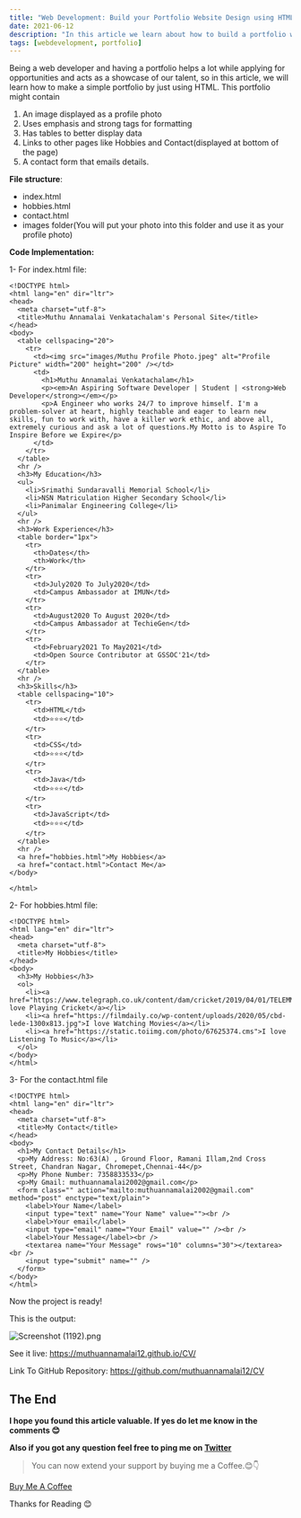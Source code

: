```yaml
---
title: "Web Development: Build your Portfolio Website Design using HTML"
date: 2021-06-12
description: "In this article we learn about how to build a portfolio website using HTML"
tags: [webdevelopment, portfolio]
---
```


Being a web developer and having a portfolio helps a lot while applying for opportunities and acts as a showcase of our talent, so in this article, we will learn how to make a simple portfolio by just using HTML. This portfolio might contain

1. An image displayed as a profile photo
2. Uses emphasis and strong tags for formatting
3. Has tables to better display data
4. Links to other pages like Hobbies and Contact(displayed at bottom of the page)
5. A contact form that emails details.

<!--adsense-->

**File structure**:

- index.html
- hobbies.html
- contact.html
- images folder(You will put your photo into this folder and use it as your profile photo)

**Code Implementation:**

1- For index.html file:

```
<!DOCTYPE html>
<html lang="en" dir="ltr">
<head>
  <meta charset="utf-8">
  <title>Muthu Annamalai Venkatachalam's Personal Site</title>
</head>
<body>
  <table cellspacing="20">
    <tr>
      <td><img src="images/Muthu Profile Photo.jpeg" alt="Profile Picture" width="200" height="200" /></td>
      <td>
        <h1>Muthu Annamalai Venkatachalam</h1>
        <p><em>An Aspiring Software Developer | Student | <strong>Web Developer</strong></em></p>
        <p>A Engineer who works 24/7 to improve himself. I'm a problem-solver at heart, highly teachable and eager to learn new skills, fun to work with, have a killer work ethic, and above all, extremely curious and ask a lot of questions.My Motto is to Aspire To Inspire Before we Expire</p>
      </td>
    </tr>
  </table>
  <hr />
  <h3>My Education</h3>
  <ul>
    <li>Srimathi Sundaravalli Memorial School</li>
    <li>NSN Matriculation Higher Secondary School</li>
    <li>Panimalar Engineering College</li>
  </ul>
  <hr />
  <h3>Work Experience</h3>
  <table border="1px">
    <tr>
      <th>Dates</th>
      <th>Work</th>
    </tr>
    <tr>
      <td>July2020 To July2020</td>
      <td>Campus Ambassador at IMUN</td>
    </tr>
    <tr>
      <td>August2020 To August 2020</td>
      <td>Campus Ambassador at TechieGen</td>
    </tr>
    <tr>
      <td>February2021 To May2021</td>
      <td>Open Source Contributor at GSSOC'21</td>
    </tr>
  </table>
  <hr />
  <h3>Skills</h3>
  <table cellspacing="10">
    <tr>
      <td>HTML</td>
      <td>⭐⭐⭐</td>
    </tr>
    <tr>
      <td>CSS</td>
      <td>⭐⭐⭐</td>
    </tr>
    <tr>
      <td>Java</td>
      <td>⭐⭐⭐</td>
    </tr>
    <tr>
      <td>JavaScript</td>
      <td>⭐⭐⭐</td>
    </tr>
  </table>
  <hr />
  <a href="hobbies.html">My Hobbies</a>
  <a href="contact.html">Contact Me</a>
</body>

</html>

```

2- For hobbies.html file:

```
<!DOCTYPE html>
<html lang="en" dir="ltr">
<head>
  <meta charset="utf-8">
  <title>My Hobbies</title>
</head>
<body>
  <h3>My Hobbies</h3>
  <ol>
    <li><a href="https://www.telegraph.co.uk/content/dam/cricket/2019/04/01/TELEMMGLPICT000192546944_trans_NvBQzQNjv4Bq900leoZVuq6ru6F43OqP_mjnRw13ichYxOyPsROrpNM.jpeg">I love Playing Cricket</a></li>
    <li><a href="https://filmdaily.co/wp-content/uploads/2020/05/cbd-lede-1300x813.jpg">I love Watching Movies</a></li>
    <li><a href="https://static.toiimg.com/photo/67625374.cms">I love Listening To Music</a></li>
  </ol>
</body>
</html>

```

3- For the contact.html file

```
<!DOCTYPE html>
<html lang="en" dir="ltr">
<head>
  <meta charset="utf-8">
  <title>My Contact</title>
</head>
<body>
  <h1>My Contact Details</h1>
  <p>My Address: No:63(A) , Ground Floor, Ramani Illam,2nd Cross Street, Chandran Nagar, Chromepet,Chennai-44</p>
  <p>My Phone Number: 7358833533</p>
  <p>My Gmail: muthuannamalai2002@gmail.com</p>
  <form class="" action="mailto:muthuannamalai2002@gmail.com" method="post" enctype="text/plain">
    <label>Your Name</label>
    <input type="text" name="Your Name" value=""><br />
    <label>Your email</label>
    <input type="email" name="Your Email" value="" /><br />
    <label>Your Message</label><br />
    <textarea name="Your Message" rows="10" columns="30"></textarea><br />
    <input type="submit" name="" />
  </form>
</body>
</html>

```

Now the project is ready!

This is the output:

![Screenshot (1192).png](https://cdn.hashnode.com/res/hashnode/image/upload/v1623473693265/3I4BhSR6y.png)

See it live: https://muthuannamalai12.github.io/CV/

Link To GitHub Repository: https://github.com/muthuannamalai12/CV

## The End

**I hope you found this article valuable. If yes do let me know in the comments 😊**

**Also if you got any question feel free to ping me on [Twitter](https://twitter.com/muthuannamalai_)**

> You can now extend your support by buying me a Coffee.😊👇

[Buy Me A Coffee](https://www.buymeacoffee.com/muthuannamalai)

<!--adsense-->

Thanks for Reading 😊
